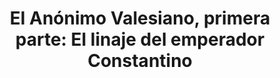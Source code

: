 ---
title: "El Anónimo Valesiano, primera parte: El linaje del emperador Constantino"
weight: 19
params:
  enableNextPrevPages: true
---